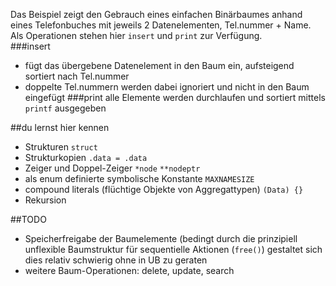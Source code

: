 Das Beispiel zeigt den Gebrauch eines einfachen Binärbaumes anhand eines Telefonbuches mit jeweils 2 Datenelementen, Tel.nummer + Name.  
Als Operationen stehen hier `insert` und `print` zur Verfügung.  
###insert
* fügt das übergebene Datenelement in den Baum ein, aufsteigend sortiert nach Tel.nummer
* doppelte Tel.nummern werden dabei ignoriert und nicht in den Baum eingefügt
###print
alle Elemente werden durchlaufen und sortiert mittels `printf` ausgegeben

##du lernst hier kennen
* Strukturen `struct`
* Strukturkopien `.data = .data`
* Zeiger und Doppel-Zeiger `*node` `**nodeptr`
* als enum definierte symbolische Konstante `MAXNAMESIZE`
* compound literals (flüchtige Objekte von Aggregattypen) `(Data) {}`
* Rekursion

##TODO
* Speicherfreigabe der Baumelemente (bedingt durch die prinzipiell unflexible Baumstruktur für sequentielle Aktionen (`free()`) gestaltet sich dies relativ schwierig ohne in UB zu geraten
* weitere Baum-Operationen: delete, update, search

